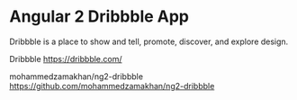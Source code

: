 Angular 2 Dribbble App
======================


Dribbble is a place to show and tell, promote, discover, and explore design.

Dribbble    https://dribbble.com/

mohammedzamakhan/ng2-dribbble   https://github.com/mohammedzamakhan/ng2-dribbble